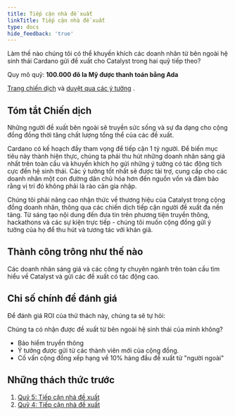 ```yaml
---
title: Tiếp cận nhà đề xuất
linkTitle: Tiếp cận nhà đề xuất
type: docs
hide_feedback: 'true'
---
```


Làm thế nào chúng tôi có thể khuyến khích các doanh nhân từ bên ngoài hệ sinh thái Cardano gửi đề xuất cho Catalyst trong hai quỹ tiếp theo?

Quy mô quỹ: **100.000 đô la Mỹ được thanh toán bằng Ada**

[Trang chiến dịch](https://cardano.ideascale.com/a/campaign-home/26105) và [duyệt qua các ý tưởng](https://cardano.ideascale.com/a/ideas/top/campaign-filter/byids/campaigns/26105/stage/unspecified) .

## Tóm tắt Chiến dịch

Những người đề xuất bên ngoài sẽ truyền sức sống và sự đa dạng cho cộng đồng đồng thời tăng chất lượng tổng thể của các đề xuất.

Cardano có kế hoạch đầy tham vọng để tiếp cận 1 tỷ người. Để biến mục tiêu này thành hiện thực, chúng ta phải thu hút những doanh nhân sáng giá nhất trên toàn cầu và khuyến khích họ gửi những ý tưởng có tác động tích cực đến hệ sinh thái. Các ý tưởng tốt nhất sẽ được tài trợ, cung cấp cho các doanh nhân một con đường dân chủ hóa hơn đến nguồn vốn và đảm bảo rằng vị trí đó không phải là rào cản gia nhập.

Chúng tôi phải nâng cao nhận thức về thương hiệu của Catalyst trong cộng đồng doanh nhân, thông qua các chiến dịch tiếp cận người đề xuất đa nền tảng. Từ sáng tạo nội dung đến đưa tin trên phương tiện truyền thông, hackathons và các sự kiện trực tiếp - chúng tôi muốn cộng đồng gửi ý tưởng của họ để thu hút và tương tác với khán giả.

## Thành công trông như thế nào

Các doanh nhân sáng giá và các công ty chuyên ngành trên toàn cầu tìm hiểu về Catalyst và gửi các đề xuất có tác động cao.

## Chỉ số chính để đánh giá

Để đánh giá ROI của thử thách này, chúng ta sẽ tự hỏi:

Chúng ta có nhận được đề xuất từ bên ngoài hệ sinh thái của mình không?

- Bảo hiểm truyền thông
- Ý tưởng được gửi từ các thành viên mới của cộng đồng.
- Cố vấn cộng đồng xếp hạng về 10% hàng đầu đề xuất từ "người ngoài"

## Những thách thức trước

1. [Quỹ 5: Tiếp cận nhà đề xuất](https://cardano.ideascale.com/a/campaign-home/25943)
2. [Quỹ 4: Tiếp cận nhà đề xuất](https://cardano.ideascale.com/a/campaign-home/25871)
